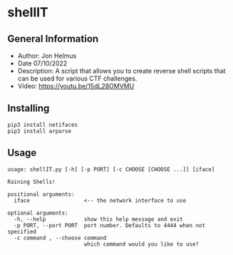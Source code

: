 # shellIT
## General Information
* Author: Jon Helmus
* Date 07/10/2022
* Description: A script that allows you to create reverse shell scripts that can be used for various CTF challenges.
* Video: https://youtu.be/15dL28OMVMU

## Installing
```
pip3 install netifaces
pip3 install arparse
```

## Usage
```
usage: shellIT.py [-h] [-p PORT] [-c CHOOSE [CHOOSE ...]] [iface]

Raining Shells!

positional arguments:
  iface                 <-- the network interface to use

optional arguments:
  -h, --help            show this help message and exit
  -p PORT, --port PORT  port number. Defaults to 4444 when not specified
  -c command , --choose command 
                        which command would you like to use?
